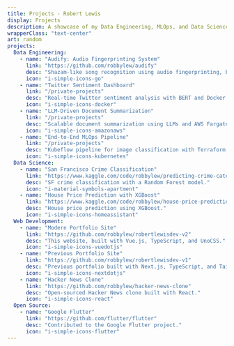 ```yaml
---
title: Projects - Robert Lewis
display: Projects
description: A showcase of my Data Engineering, MLOps, and Data Science projects.
wrapperClass: "text-center"
art: random
projects:
  Data Engineering:
    - name: "Audify: Audio Fingerprinting System"
      link: "https://github.com/robbylew/audify"
      desc: "Shazam-like song recognition using audio fingerprinting, built with Golang."
      icon: "i-simple-icons-go"
    - name: "Twitter Sentiment Dashboard"
      link: "/private-projects"
      desc: "Real-time Twitter sentiment analysis with BERT and Docker. (Private Repo)"
      icon: "i-simple-icons-docker"
    - name: "LLM-Driven Document Summarization"
      link: "/private-projects"
      desc: "Scalable document summarization using LLMs and AWS Fargate. (Private Repo)"
      icon: "i-simple-icons-amazonaws"
    - name: "End-to-End MLOps Pipeline"
      link: "/private-projects"
      desc: "Kubeflow pipeline for image classification with Terraform GPU clusters. (Private Repo)"
      icon: "i-simple-icons-kubernetes"
  Data Science:
    - name: "San Francisco Crime Classification"
      link: "https://www.kaggle.com/code/robbylew/predicting-crime-categories-using-random-forest"
      desc: "SF crime classification with a Random Forest model."
      icon: "i-material-symbols-apartment"
    - name: "House Price Prediction with XGBoost"
      link: "https://www.kaggle.com/code/robbylew/house-price-predictions-xgboost"
      desc: "House price prediction using XGBoost."
      icon: "i-simple-icons-homeassistant"
  Web Development:
    - name: "Modern Portfolio Site"
      link: "https://github.com/robbylew/robertlewisdev-v2"
      desc: "This website, built with Vue.js, TypeScript, and UnoCSS."
      icon: "i-simple-icons-vuedotjs"
    - name: "Previous Portfolio Site"
      link: "https://github.com/robbylew/robertlewisdev-v1"
      desc: "Previous portfolio built with Next.js, TypeScript, and Tailwind CSS."
      icon: "i-simple-icons-nextdotjs"
    - name: "Hacker News Clone"
      link: "https://github.com/robbylew/hacker-news-clone"
      desc: "Open-sourced Hacker News clone built with React."
      icon: "i-simple-icons-react"
  Open Source:
    - name: "Google Flutter"
      link: "https://github.com/flutter/flutter"
      desc: "Contributed to the Google Flutter project."
      icon: "i-simple-icons-flutter"
---
```


<!-- @layout-full-width -->
<ListProjects :projects="frontmatter.projects" />
